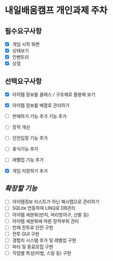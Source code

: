 # 내일배움캠프 개인과제 주차

## 필수요구사항

- [x] 게임 시작 화면
- [x] 상태보기
- [x] 인벤토리
- [x] 상점

## 선택요구사항
- [x] 아이템 정보를 클래스 / 구조체로 활용해 보기
- [x] 아이템 정보를 배열로 관리하기
- [ ] 판매하기 기능 추가 기능 추가
- [ ] 장착 개선
- [ ] 던전입장 기능 추가
- [ ] 휴식기능 추가
- [ ] 레벨업 기능 추가
- [x] 게임 저장하기 추가


## ***확장할 기능***

- [ ] 아이템정보 리스트가 아닌 해시맵으로 관리하기
- [ ] SQLite 연동하여 LINQ로 DB관리
- [ ] 아이템 세분화(반지, 머리방어구, 신발 등)
- [ ] 아이템 세분화에 따른 장착부위 관리
- [ ] 턴제 전투로 던전 구현
- [ ] 전투 GUI 구현
- [ ] 경험치 시스템 추가 및 레벨업 구현
- [ ] 파티 및 동료모집 구현
- [ ] 직업별 특성(마법, 스킬 등) 구현
